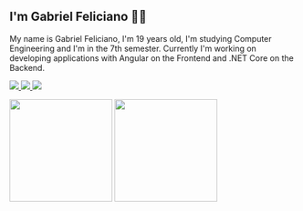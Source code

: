 ## I'm Gabriel Feliciano 👨🏽
My name is Gabriel Feliciano, I'm 19 years old, I'm studying Computer Engineering and I'm in the 7th semester. Currently I'm working on developing applications with Angular on the Frontend and .NET Core on the Backend.

<a href="https://github.com/Gabriielfeliciano" alt="github" target="_blank">
  <img src="https://img.shields.io/badge/GitHub-000000?&style=flat-square&logo=GitHub&logoColor=white">
</a>

<a href="https://www.linkedin.com/in/gabriel-feliciano" alt="linkedin" target="_blank">
  <img src="https://img.shields.io/badge/LinkedIn-%230077B5.svg?&style=flat-square&logo=linkedin&logoColor=white">
</a>

<a href="https://wa.me/5585997912500" alt="WhatsApp" target="_blank">
  <img src="https://img.shields.io/badge/-WhatsApp-25d366?style=flat-square&labelColor=25d366&logo=whatsapp&logoColor=white&link=https://wa.me/5584981430120"/>
</a>

<img height="180em" src="https://github-readme-stats.vercel.app/api?username=Gabriielfeliciano&show_icons=true&theme=tokyonight"/>      <img height="180em" src="https://github-readme-stats-eight-theta.vercel.app/api/top-langs/?username=Gabriielfeliciano&layout=compact&langs_count=8&theme=tokyonight&include_all_commits=true&count_private=true"/>

